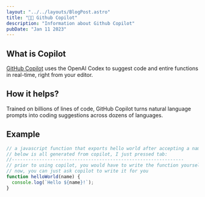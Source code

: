 ```yaml
---
layout: "../../layouts/BlogPost.astro"
title: "🧑‍🚀 Github Copilot"
description: "Information about Github Copilot"
pubDate: "Jan 11 2023"
---
```


## What is Copilot

[GitHub Copilot](https://github.com/features/copilot) uses the OpenAI Codex to suggest code and entire functions in real-time, right from your editor.

## How it helps?

Trained on billions of lines of code, GitHub Copilot turns natural language prompts into coding suggestions across dozens of languages.

## Example

```javascript
// a javascript function that exports hello world after accepting a name
// below is all generated from copilot, I just pressed tab:
//---------------------------------------------------------------
// prior to using copilot, you would have to write the function yourself
// now, you can just ask copilot to write it for you
function helloWorld(name) { 
  console.log(`Hello ${name}!`); 
}
```